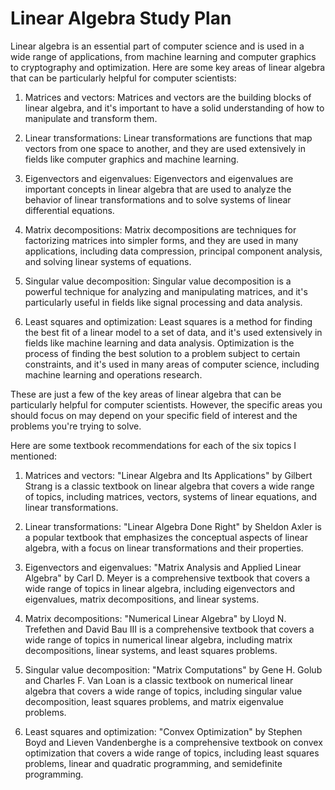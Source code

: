 
# Linear Algebra Study Plan

Linear algebra is an essential part of computer science and is used in a wide range of applications, from machine learning and computer graphics to cryptography and optimization. Here are some key areas of linear algebra that can be particularly helpful for computer scientists:

1.  Matrices and vectors: Matrices and vectors are the building blocks of linear algebra, and it's important to have a solid understanding of how to manipulate and transform them.
    
2.  Linear transformations: Linear transformations are functions that map vectors from one space to another, and they are used extensively in fields like computer graphics and machine learning.
    
3.  Eigenvectors and eigenvalues: Eigenvectors and eigenvalues are important concepts in linear algebra that are used to analyze the behavior of linear transformations and to solve systems of linear differential equations.
    
4.  Matrix decompositions: Matrix decompositions are techniques for factorizing matrices into simpler forms, and they are used in many applications, including data compression, principal component analysis, and solving linear systems of equations.
    
5.  Singular value decomposition: Singular value decomposition is a powerful technique for analyzing and manipulating matrices, and it's particularly useful in fields like signal processing and data analysis.
    
6.  Least squares and optimization: Least squares is a method for finding the best fit of a linear model to a set of data, and it's used extensively in fields like machine learning and data analysis. Optimization is the process of finding the best solution to a problem subject to certain constraints, and it's used in many areas of computer science, including machine learning and operations research.
    

These are just a few of the key areas of linear algebra that can be particularly helpful for computer scientists. However, the specific areas you should focus on may depend on your specific field of interest and the problems you're trying to solve.

Here are some textbook recommendations for each of the six topics I mentioned:

1.  Matrices and vectors: "Linear Algebra and Its Applications" by Gilbert Strang is a classic textbook on linear algebra that covers a wide range of topics, including matrices, vectors, systems of linear equations, and linear transformations.
    
2.  Linear transformations: "Linear Algebra Done Right" by Sheldon Axler is a popular textbook that emphasizes the conceptual aspects of linear algebra, with a focus on linear transformations and their properties.
    
3.  Eigenvectors and eigenvalues: "Matrix Analysis and Applied Linear Algebra" by Carl D. Meyer is a comprehensive textbook that covers a wide range of topics in linear algebra, including eigenvectors and eigenvalues, matrix decompositions, and linear systems.
    
4.  Matrix decompositions: "Numerical Linear Algebra" by Lloyd N. Trefethen and David Bau III is a comprehensive textbook that covers a wide range of topics in numerical linear algebra, including matrix decompositions, linear systems, and least squares problems.
    
5.  Singular value decomposition: "Matrix Computations" by Gene H. Golub and Charles F. Van Loan is a classic textbook on numerical linear algebra that covers a wide range of topics, including singular value decomposition, least squares problems, and matrix eigenvalue problems.
    
6.  Least squares and optimization: "Convex Optimization" by Stephen Boyd and Lieven Vandenberghe is a comprehensive textbook on convex optimization that covers a wide range of topics, including least squares problems, linear and quadratic programming, and semidefinite programming.